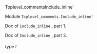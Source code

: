 Toplevel_commentsInclude_inline'

 Module  `` Toplevel_comments.Include_inline' `` 


Doc of  `` Include_inline `` , part 1.



Doc of  `` Include_inline `` , part 2.

<a id="type-t"></a>
###### type t

